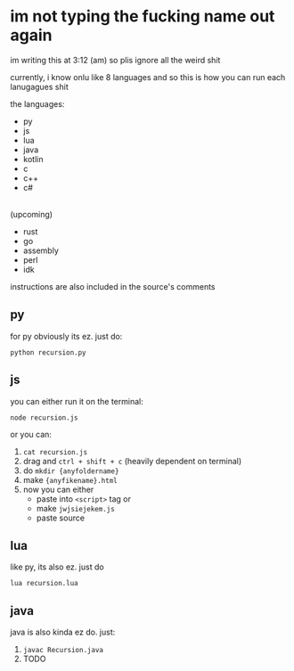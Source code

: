 # im not typing the fucking name out again

im writing this at 3:12 (am) so plis ignore all the weird shit

currently, i know onlu like 8 languages and so this is how you can run each lanugagues shit

the languages:
- py
- js
- lua
- java
- kotlin
- c
- c++
- c#
<br>
(upcoming)

- rust
- go
- assembly
- perl
- idk

instructions are also included in the source's comments

## py
for py obviously its ez. just do:
```
python recursion.py
```

## js
you can either run it on the terminal:
```
node recursion.js
```
or you can:
1. `cat recursion.js`
2. drag and `ctrl + shift + c` (heavily dependent on terminal)
3. do `mkdir {anyfoldername}`
4. make `{anyfikename}.html`
5. now you can either
    - paste into `<script>` tag
    or
    - make `jwjsiejekem.js`
    - paste source

## lua
like py, its also ez. just do
```
lua recursion.lua
```

## java
java is also kinda ez do. just:
1. ``` javac Recursion.java ```
2. TODO

